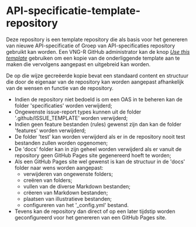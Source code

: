 # API-specificatie-template-repository
Deze repository is een template repository die als basis voor het genereren van nieuwe API-specificatie of Groep van API-specificaties repository gebruikt kan worden.
Een VNG-R GitHub administrator kan de knop [_Use this template_](https://github.com/VNG-Realisatie/API-specificatie-template-repository/generate) gebruiken om een kopie van de onderliggende template aan te maken die vervolgens aangepast en uitgebreid kan worden.

De op die wijze gecreëerde kopie bevat een standaard content en structuur die door de eigenaar van de repository kan worden aangepast afhankelijk van de wensen en functie van de repository.
* Indien de repository niet bedoeld is om een OAS in te beheren kan de folder 'specificaties' worden verwijderd;
* Ongewenste issue-report types kunnen uit de folder '.github/ISSUE_TEMPLATE' worden verwijderd;
* Indien geen feature bestanden (rules) gewenst zijn dan kan de folder 'features' worden verwijderd;
* De folder 'test' kan worden verwijderd als er in de repository nooit test bestanden zullen worden opgenomen;
* De 'docs' folder kan in zijn geheel worden verwijderd als er vanuit de repository geen GitHub Pages site gegenereerd hoeft te worden;
* Als een GitHub Pages site wel gewenst is kan de structuur in de 'docs' folder naar wens worden aangepast:
  * verwijderen van ongewenste folders;
  * creëren van folders;
  * vullen van de diverse Markdown bestanden;
  * crëeren van Markdown bestanden;
  * plaatsen van illustratieve bestanden;
  * configureren van het '_config.yml' bestand.
* Tevens kan de repository dan direct of op een later tijdstip worden geconfigureerd voor het genereren van een GitHub Pages site.

